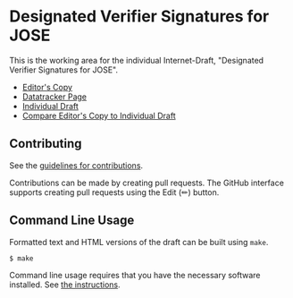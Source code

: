 <!-- regenerate: on (set to off if you edit this file) -->

# Designated Verifier Signatures for JOSE

This is the working area for the individual Internet-Draft, "Designated Verifier Signatures for JOSE".

* [Editor's Copy](https://paulbastian.github.io/draft-bastian-dvs-jose/#go.draft-bastian-jose-dvs.html)
* [Datatracker Page](https://datatracker.ietf.org/doc/draft-bastian-jose-dvs)
* [Individual Draft](https://datatracker.ietf.org/doc/html/draft-bastian-jose-dvs)
* [Compare Editor's Copy to Individual Draft](https://paulbastian.github.io/draft-bastian-dvs-jose/#go.draft-bastian-jose-dvs.diff)


## Contributing

See the
[guidelines for contributions](https://github.com/paulbastian/draft-bastian-dvs-jose/blob/main/CONTRIBUTING.md).

Contributions can be made by creating pull requests.
The GitHub interface supports creating pull requests using the Edit (✏) button.


## Command Line Usage

Formatted text and HTML versions of the draft can be built using `make`.

```sh
$ make
```

Command line usage requires that you have the necessary software installed.  See
[the instructions](https://github.com/martinthomson/i-d-template/blob/main/doc/SETUP.md).

